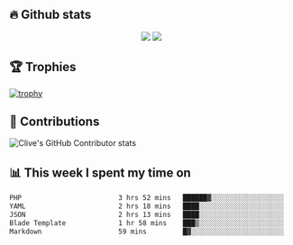 ## &#128293; Github stats

<!-- GitHub Readme Streak Stats - https://github.com/DenverCoder1/github-readme-streak-stats -->
<p align="center">

<picture>
  <source 
    srcset="https://github-readme-stats.vercel.app/api?username=clivewalkden&count_private=true&show_icons=true&theme=darcula"
    media="(prefers-color-scheme: dark)"
  />
  <source
    srcset="https://github-readme-stats.vercel.app/api?username=clivewalkden&count_private=true&show_icons=true&theme=calm"
    media="(prefers-color-scheme: light), (prefers-color-scheme: no-preference)"
  />
  <img src="https://github-readme-stats.vercel.app/api?username=clivewalkden&count_private=true&show_icons=true&theme=darcula" />
</picture>

<a href="https://git.io/streak-stats" target="_blank">
  <img src="http://github-readme-streak-stats.herokuapp.com?user=clivewalkden&theme=darcula&date_format=j%20M%5B%20Y%5D" />
</a>

</p>

## &#127942; Trophies
[![trophy](https://github-profile-trophy.vercel.app/?username=clivewalkden&theme=onedark)](https://github.com/clivewalkden/github-profile-trophy)

## &#129309; Contributions
![Clive's GitHub Contributor stats](https://github-contributor-stats.vercel.app/api?username=clivewalkden)

## &#128202; This week I spent my time on
<!--START_SECTION:waka-->

```txt
PHP                        3 hrs 52 mins   ██████▓░░░░░░░░░░░░░░░░░░   26.65 %
YAML                       2 hrs 18 mins   ████░░░░░░░░░░░░░░░░░░░░░   15.82 %
JSON                       2 hrs 13 mins   ████░░░░░░░░░░░░░░░░░░░░░   15.35 %
Blade Template             1 hr 58 mins    ███▒░░░░░░░░░░░░░░░░░░░░░   13.61 %
Markdown                   59 mins         █▓░░░░░░░░░░░░░░░░░░░░░░░   06.84 %
```

<!--END_SECTION:waka-->
